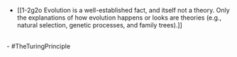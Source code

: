 - [[1-2g2o Evolution is a well-established fact, and itself not a theory. Only the explanations of how evolution happens or looks are theories (e.g., natural selection, genetic processes, and family trees).]]
<br>
- #TheTuringPrinciple
